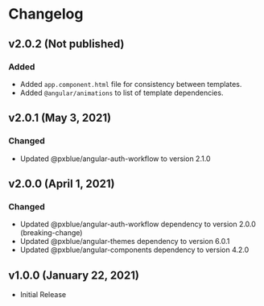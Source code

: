 # Changelog

## v2.0.2 (Not published)

### Added

-   Added `app.component.html` file for consistency between templates.
-   Added `@angular/animations` to list of template dependencies.

## v2.0.1 (May 3, 2021)

### Changed

-   Updated @pxblue/angular-auth-workflow to version 2.1.0

## v2.0.0 (April 1, 2021)

### Changed

-   Updated @pxblue/angular-auth-workflow dependency to version 2.0.0 (breaking-change)
-   Updated @pxblue/angular-themes dependency to version 6.0.1
-   Updated @pxblue/angular-components dependency to version 4.2.0

## v1.0.0 (January 22, 2021)

-   Initial Release
